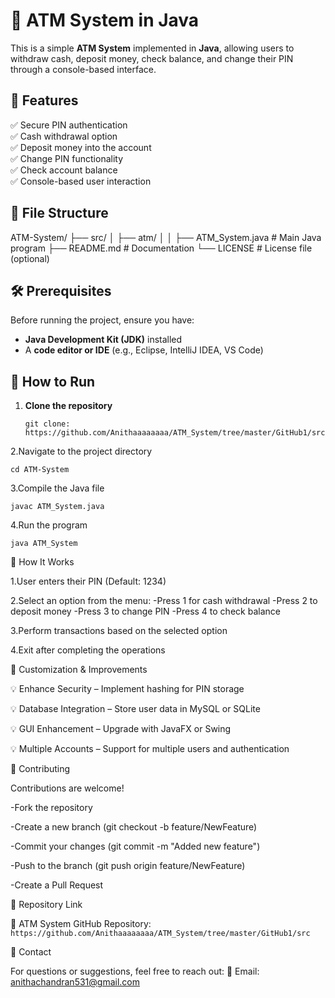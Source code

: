 # 🏧 ATM System in Java

This is a simple **ATM System** implemented in **Java**, allowing users to withdraw cash, deposit money, check balance, and change their PIN through a console-based interface.

## 📌 Features
✅ Secure PIN authentication  
✅ Cash withdrawal option  
✅ Deposit money into the account  
✅ Change PIN functionality  
✅ Check account balance  
✅ Console-based user interaction  

## 📂 File Structure
ATM-System/ ├── src/ │ ├── atm/ │ │ ├── ATM_System.java # Main Java program ├── README.md # Documentation └── LICENSE # License file (optional)

## 🛠 Prerequisites
Before running the project, ensure you have:  
- **Java Development Kit (JDK)** installed  
- A **code editor or IDE** (e.g., Eclipse, IntelliJ IDEA, VS Code)  

## 🚀 How to Run
1. **Clone the repository**  
   ```
   git clone: https://github.com/Anithaaaaaaaa/ATM_System/tree/master/GitHub1/src
   ```
2.Navigate to the project directory
```
cd ATM-System
```
3.Compile the Java file
```
javac ATM_System.java
```
4.Run the program
```
java ATM_System
```

📜 How It Works

1.User enters their PIN (Default: 1234)

2.Select an option from the menu:
-Press 1 for cash withdrawal
-Press 2 to deposit money
-Press 3 to change PIN
-Press 4 to check balance

3.Perform transactions based on the selected option

4.Exit after completing the operations


🔧 Customization & Improvements

💡 Enhance Security – Implement hashing for PIN storage

💡 Database Integration – Store user data in MySQL or SQLite

💡 GUI Enhancement – Upgrade with JavaFX or Swing

💡 Multiple Accounts – Support for multiple users and authentication



🤝 Contributing

Contributions are welcome!

-Fork the repository

-Create a new branch (git checkout -b feature/NewFeature)

-Commit your changes (git commit -m "Added new feature")

-Push to the branch (git push origin feature/NewFeature)

-Create a Pull Request


🔗 Repository Link

🔗 ATM System GitHub Repository: `https://github.com/Anithaaaaaaaa/ATM_System/tree/master/GitHub1/src`

📩 Contact

For questions or suggestions, feel free to reach out:
📧 Email: anithachandran531@gmail.com

